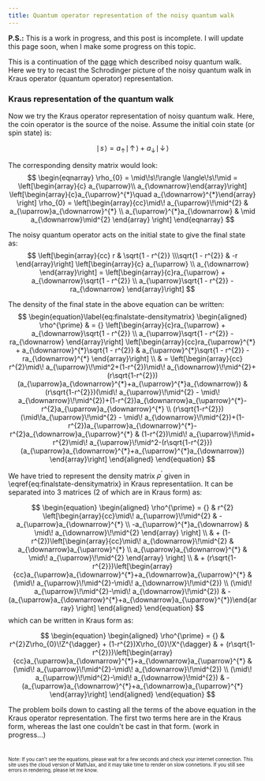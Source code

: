 ```yaml
---
title: Quantum operator representation of the noisy quantum walk
---
```


**P.S.:** This is a work in progress, and this post is incomplete. I will update this page soon, when I make some progress on this topic. 

This is a continuation of the [page](/work/quantumwalk_noisy.html) which described noisy quantum walk. Here we try to recast the Schrodinger picture of the noisy quantum walk in Kraus operator (quantum operator) representation.

### Kraus representation of the quantum walk

Now we try the Kraus operator representation of noisy quantum walk. Here, the coin operator is the source of the noise. Assume the initial coin state (or spin state) is:

$$ \mid\!s\!\rangle = a_{\uparrow} \mid\!\uparrow\!\rangle + a_{\downarrow} \mid\!\downarrow\!\rangle $$

The corresponding density matrix would look:
$$
\begin{eqnarray}
  \rho_{0} = \mid\!s\!\rangle \langle\!s\!\mid = \left[\begin{array}{c} a_{\uparrow}\\ a_{\downarrow}\end{array}\right] \left[\begin{array}{c}a_{\uparrow}^{*}\quad a_{\downarrow}^{*}\end{array} \right]
\rho_{0}  = \left[\begin{array}{cc}\mid\! a_{\uparrow}\!\mid^{2} & a_{\uparrow}a_{\downarrow}^{*} \\
               a_{\uparrow}^{*}a_{\downarrow} & \mid a_{\downarrow}\mid^{2}
    \end{array} \right]
\end{eqnarray}
$$

The noisy quantum operator acts on the initial state to give the final state as:
$$
\left[\begin{array}{cc} r & \sqrt{1 - r^{2}} \\\sqrt{1 - r^{2}} & -r \end{array}\right] \left[\begin{array}{c} a_{\uparrow} \\ a_{\downarrow} \end{array}\right] = \left[\begin{array}{c}ra_{\uparrow} + a_{\downarrow}\sqrt{1 - r^{2}} \\ a_{\uparrow}\sqrt{1 - r^{2}} - ra_{\downarrow} \end{array}\right]
$$

The density of the final state in the above equation can be written:
$$ \begin{equation}\label{eq:finalstate-densitymatrix}
\begin{aligned}
\rho^{\prime} & = {} \left[\begin{array}{c}ra_{\uparrow} + a_{\downarrow}\sqrt{1 - r^{2}} \\ a_{\uparrow}\sqrt{1 - r^{2}} - ra_{\downarrow} \end{array}\right] \left[\begin{array}{cc}ra_{\uparrow}^{*} + a_{\downarrow}^{*}\sqrt{1 - r^{2}} & a_{\uparrow}^{*}\sqrt{1 - r^{2}} - ra_{\downarrow}^{*} \end{array}\right] \\
& = \left[\begin{array}{cc} r^{2}\mid\! a_{\uparrow}\!\mid^2+(1-r^{2})\mid\! a_{\downarrow}\!\mid^{2}+(r\sqrt{1-r^{2}})(a_{\uparrow}a_{\downarrow}^{*}+a_{\uparrow}^{*}a_{\downarrow}) & (r\sqrt{1-r^{2}})(\mid\! a_{\uparrow}\!\mid^{2} - \mid\! a_{\downarrow}\!\mid^{2})+(1-r^{2})a_{\downarrow}a_{\uparrow}^{*}-r^{2}a_{\uparrow}a_{\downarrow}^{*} \\
(r\sqrt{1-r^{2}})(\mid\!a_{\uparrow}\!\mid^{2} - \mid\! a_{\downarrow}\!\mid^{2})+(1-r^{2})a_{\uparrow}a_{\downarrow}^{*}-r^{2}a_{\downarrow}a_{\uparrow}^{*} & (1-r^{2})\mid\! a_{\uparrow}\!\mid+ r^{2}\mid\! a_{\uparrow}\!\mid^2-(r\sqrt{1-r^{2}})(a_{\uparrow}a_{\downarrow}^{*}+a_{\uparrow}^{*}a_{\downarrow})
  \end{array}\right]
\end{aligned}
\end{equation}  $$

We have tried to represent the density matrix $\rho^{\prime}$ given in \eqref{eq:finalstate-densitymatrix} in Kraus representatiion. It can be separated into 3 matrices (2 of which are in Kraus form) as:

$$ \begin{equation}
  \begin{aligned}
  \rho^{\prime} = {} & r^{2} \left[\begin{array}{cc}\mid\! a_{\uparrow}\!\mid^{2} & -a_{\uparrow}a_{\downarrow}^{*} \\
               -a_{\uparrow}^{*}a_{\downarrow} & \mid\! a_{\downarrow}\!\mid^{2} \end{array} \right] \\
  & + (1-r^{2})\left[\begin{array}{cc}\mid\! a_{\downarrow}\!\mid^{2} & a_{\downarrow}a_{\uparrow}^{*} \\
               a_{\uparrow}a_{\downarrow}^{*} & \mid\! a_{\uparrow}\!\mid^{2} \end{array} \right] \\
  & + (r\sqrt{1-r^{2}})\left[\begin{array}{cc}a_{\uparrow}a_{\downarrow}^{*}+a_{\downarrow}a_{\uparrow}^{*} & (\mid\! a_{\uparrow}\!\mid^{2}-\mid\! a_{\downarrow}\!\mid^{2}) \\
             (\mid\! a_{\uparrow}\!\mid^{2}-\mid\! a_{\downarrow}\!\mid^{2}) & -(a_{\uparrow}a_{\downarrow}^{*}+a_{\downarrow}a_{\uparrow}^{*})\end{array} \right]
  \end{aligned}
\end{equation}  $$
which can be written in Kraus form as:

$$ \begin{equation}
  \begin{aligned}
    \rho^{\prime} = {} & r^{2}Z\rho_{0}\!Z^{\dagger} + (1-r^{2})X\rho_{0}\!X^{\dagger}
                  & + (r\sqrt{1-r^{2}})\left[\begin{array}{cc}a_{\uparrow}a_{\downarrow}^{*}+a_{\downarrow}a_{\uparrow}^{*} & (\mid\! a_{\uparrow}\!\mid^{2}-\mid\! a_{\downarrow}\!\mid^{2}) \\
             (\mid\! a_{\uparrow}\!\mid^{2}-\mid\! a_{\downarrow}\!mid^{2}) & -(a_{\uparrow}a_{\downarrow}^{*}+a_{\downarrow}a_{\uparrow}^{*} \end{array}\right]
  \end{aligned}
\end{equation}  $$

The problem boils down to casting all the terms of the above equation in the Kraus operator representation. The first two terms here are in the Kraus form, whereas the last one couldn't be cast in that form. (work in progress...)


<sub><sup><br/><br/>Note: If you can't see the equations, please wait for a few seconds and check your internet connection. This site uses the cloud version of MathJax, and it may take time to render on slow connetions. If you still see errors in rendering, please let me know.</sup></sub>
